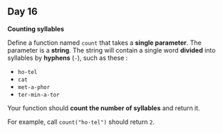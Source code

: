 ## Day 16

**Counting syllables**

Define a function named `count` that takes a **single parameter**. The parameter is a **string**. The string will contain a single word **divided** into syllables by **hyphens** (`-`), such as these : 
- `ho-tel`
- `cat`
- `met-a-phor`
- `ter-min-a-tor`

Your function should **count the number of syllables** and return it.

For example, call `count("ho-tel")` should return `2`.